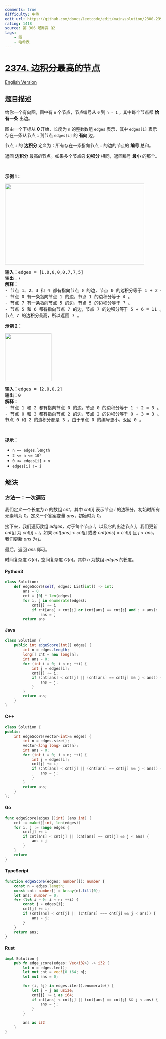 ```yaml
---
comments: true
difficulty: 中等
edit_url: https://github.com/doocs/leetcode/edit/main/solution/2300-2399/2374.Node%20With%20Highest%20Edge%20Score/README.md
rating: 1418
source: 第 306 场周赛 Q2
tags:
    - 图
    - 哈希表
---
```


<!-- problem:start -->

# [2374. 边积分最高的节点](https://leetcode.cn/problems/node-with-highest-edge-score)

[English Version](/solution/2300-2399/2374.Node%20With%20Highest%20Edge%20Score/README_EN.md)

## 题目描述

<!-- description:start -->

<p>给你一个有向图，图中有 <code>n</code> 个节点，节点编号从 <code>0</code> 到 <code>n - 1</code> ，其中每个节点都 <strong>恰有一条</strong> 出边。</p>

<p>图由一个下标从 <strong>0</strong> 开始、长度为 <code>n</code> 的整数数组 <code>edges</code> 表示，其中 <code>edges[i]</code> 表示存在一条从节点 <code>i</code> 到节点 <code>edges[i]</code> 的 <strong>有向</strong> 边。</p>

<p>节点 <code>i</code> 的 <strong>边积分</strong> 定义为：所有存在一条指向节点 <code>i</code> 的边的节点的 <strong>编号</strong> 总和。</p>

<p>返回 <strong>边积分</strong> 最高的节点。如果多个节点的 <strong>边积分</strong> 相同，返回编号 <strong>最小</strong> 的那个。</p>

<p>&nbsp;</p>

<p><strong>示例 1：</strong></p>
<img src="https://fastly.jsdelivr.net/gh/doocs/leetcode@main/solution/2300-2399/2374.Node%20With%20Highest%20Edge%20Score/images/image-20220620195403-1.png" style="width: 450px; height: 260px;">
<pre><strong>输入：</strong>edges = [1,0,0,0,0,7,7,5]
<strong>输出：</strong>7
<strong>解释：</strong>
- 节点 1、2、3 和 4 都有指向节点 0 的边，节点 0 的边积分等于 1 + 2 + 3 + 4 = 10 。
- 节点 0 有一条指向节点 1 的边，节点 1 的边积分等于 0 。
- 节点 7 有一条指向节点 5 的边，节点 5 的边积分等于 7 。
- 节点 5 和 6 都有指向节点 7 的边，节点 7 的边积分等于 5 + 6 = 11 。
节点 7 的边积分最高，所以返回 7 。
</pre>

<p><strong>示例 2：</strong></p>
<img src="https://fastly.jsdelivr.net/gh/doocs/leetcode@main/solution/2300-2399/2374.Node%20With%20Highest%20Edge%20Score/images/image-20220620200212-3.png" style="width: 150px; height: 155px;">
<pre><strong>输入：</strong>edges = [2,0,0,2]
<strong>输出：</strong>0
<strong>解释：
</strong>- 节点 1 和 2 都有指向节点 0 的边，节点 0 的边积分等于 1 + 2 = 3 。
- 节点 0 和 3 都有指向节点 2 的边，节点 2 的边积分等于 0 + 3 = 3 。
节点 0 和 2 的边积分都是 3 。由于节点 0 的编号更小，返回 0 。
</pre>

<p>&nbsp;</p>

<p><strong>提示：</strong></p>

<ul>
	<li><code>n == edges.length</code></li>
	<li><code>2 &lt;= n &lt;= 10<sup>5</sup></code></li>
	<li><code>0 &lt;= edges[i] &lt; n</code></li>
	<li><code>edges[i] != i</code></li>
</ul>

<!-- description:end -->

## 解法

<!-- solution:start -->

### 方法一：一次遍历

我们定义一个长度为 $n$ 的数组 $\textit{cnt}$，其中 $\textit{cnt}[i]$ 表示节点 $i$ 的边积分，初始时所有元素均为 $0$。定义一个答案变量 $\textit{ans}$，初始时为 $0$。

接下来，我们遍历数组 $\textit{edges}$，对于每个节点 $i$，以及它的出边节点 $j$，我们更新 $\textit{cnt}[j]$ 为 $\textit{cnt}[j] + i$。如果 $\textit{cnt}[\textit{ans}] < \textit{cnt}[j]$ 或者 $\textit{cnt}[\textit{ans}] = \textit{cnt}[j]$ 且 $j < \textit{ans}$，我们更新 $\textit{ans}$ 为 $j$。

最后，返回 $\textit{ans}$ 即可。

时间复杂度 $O(n)$，空间复杂度 $O(n)$。其中 $n$ 为数组 $\textit{edges}$ 的长度。

<!-- tabs:start -->

#### Python3

```python
class Solution:
    def edgeScore(self, edges: List[int]) -> int:
        ans = 0
        cnt = [0] * len(edges)
        for i, j in enumerate(edges):
            cnt[j] += i
            if cnt[ans] < cnt[j] or (cnt[ans] == cnt[j] and j < ans):
                ans = j
        return ans
```

#### Java

```java
class Solution {
    public int edgeScore(int[] edges) {
        int n = edges.length;
        long[] cnt = new long[n];
        int ans = 0;
        for (int i = 0; i < n; ++i) {
            int j = edges[i];
            cnt[j] += i;
            if (cnt[ans] < cnt[j] || (cnt[ans] == cnt[j] && j < ans)) {
                ans = j;
            }
        }
        return ans;
    }
}
```

#### C++

```cpp
class Solution {
public:
    int edgeScore(vector<int>& edges) {
        int n = edges.size();
        vector<long long> cnt(n);
        int ans = 0;
        for (int i = 0; i < n; ++i) {
            int j = edges[i];
            cnt[j] += i;
            if (cnt[ans] < cnt[j] || (cnt[ans] == cnt[j] && j < ans)) {
                ans = j;
            }
        }
        return ans;
    }
};
```

#### Go

```go
func edgeScore(edges []int) (ans int) {
	cnt := make([]int, len(edges))
	for i, j := range edges {
		cnt[j] += i
		if cnt[ans] < cnt[j] || (cnt[ans] == cnt[j] && j < ans) {
			ans = j
		}
	}
	return
}
```

#### TypeScript

```ts
function edgeScore(edges: number[]): number {
    const n = edges.length;
    const cnt: number[] = Array(n).fill(0);
    let ans: number = 0;
    for (let i = 0; i < n; ++i) {
        const j = edges[i];
        cnt[j] += i;
        if (cnt[ans] < cnt[j] || (cnt[ans] === cnt[j] && j < ans)) {
            ans = j;
        }
    }
    return ans;
}
```

#### Rust

```rust
impl Solution {
    pub fn edge_score(edges: Vec<i32>) -> i32 {
        let n = edges.len();
        let mut cnt = vec![0_i64; n];
        let mut ans = 0;

        for (i, &j) in edges.iter().enumerate() {
            let j = j as usize;
            cnt[j] += i as i64;
            if cnt[ans] < cnt[j] || (cnt[ans] == cnt[j] && j < ans) {
                ans = j;
            }
        }

        ans as i32
    }
}
```

<!-- tabs:end -->

<!-- solution:end -->

<!-- problem:end -->
